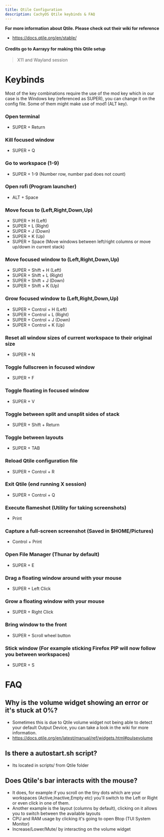 ```yaml
---
title: Qtile Configuration
description: CachyOS Qtile keybinds & FAQ
---
```


**For more information about Qtile. Please check out their wiki for reference**
*   https://docs.qtile.org/en/stable/

#### Credits go to Aarrayy for making this Qtile setup
> X11 and Wayland session

# Keybinds

Most of the key combinations require the use of the mod key which in our case is the Windows key (referenced as SUPER), you can change it on the config file.
Some of them might make use of mod1 (ALT key).

### Open terminal

* SUPER + Return

### Kill focused window

* SUPER + Q

### Go to workspace (1-9)

* SUPER + 1-9 (Number row, number pad does not count)

### Open rofi (Program launcher)

* ALT + Space

### Move focus to (Left,Right,Down,Up)

* SUPER + H (Left)
* SUPER + L (Right)
* SUPER + J (Down)
* SUPER + K (Up)
* SUPER + Space (Move windows between left/right columns or move up/down in current stack)

### Move focused window to (Left,Right,Down,Up)

* SUPER + Shift + H (Left)
* SUPER + Shift + L (Right)
* SUPER + Shift + J (Down)
* SUPER + Shift + K (Up)

### Grow focused window to (Left,Right,Down,Up)

* SUPER + Control + H (Left)
* SUPER + Control + L (Right)
* SUPER + Control + J (Down)
* SUPER + Control + K (Up)

### Reset all window sizes of current workspace to their original size

* SUPER + N

### Toggle fullscreen in focused window

* SUPER + F

### Toggle floating in focused window

* SUPER + V

### Toggle between split and unsplit sides of stack

* SUPER + Shift + Return

### Toggle between layouts

* SUPER + TAB

### Reload Qtile configuration file

* SUPER + Control + R

### Exit Qtile (end running X session)

* SUPER + Control + Q

### Execute flameshot (Utility for taking screenshots)

* Print

### Capture a full-screen screenshot (Saved in $HOME/Pictures)

* Control + Print

### Open File Manager (Thunar by default)

* SUPER + E

### Drag a floating window around with your mouse

* SUPER + Left Click

### Grow a floating window with your mouse

* SUPER + Right Click

### Bring window to the front

* SUPER + Scroll wheel button

### Stick window (For example sticking Firefox PIP will now follow you between workspaces)

* SUPER + S


# FAQ

## Why is the volume widget showing an error or it's stuck at 0%?
* Sometimes this is due to Qtile volume widget not being able to detect your default Output Device, you can take a look in the wiki for more information.
*    https://docs.qtile.org/en/latest/manual/ref/widgets.html#pulsevolume

## Is there a autostart.sh script?
* Its located in scripts/ from Qtile folder

## Does Qtile's bar interacts with the mouse?
* It does, for example if you scroll on the tiny dots which are your workspaces (Active,Inactive,Empty etc) you'll switch to the Left or Right or even click in one of them.
* Another example is the layout (columns by default), clicking on it allows you to switch between the available layouts
* CPU and RAM usage by clicking it's going to open Btop (TUI System Monitor)
* Increase/Lower/Mute/ by interacting on the volume widget

